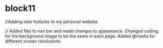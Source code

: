 # block11
//Adding new features to my personal website.

// Added flex to nav bar and made changes to appearance. Changed coding for the background image to be the same in each page. Added @media for different screen resolutions.
